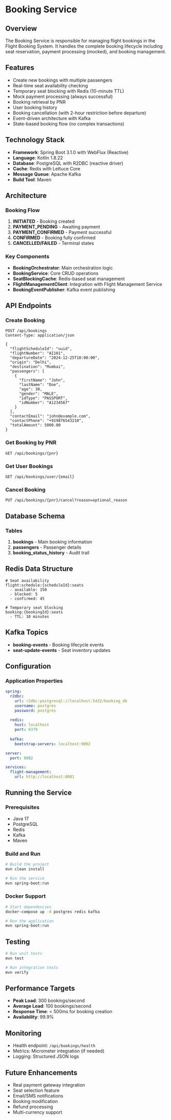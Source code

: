 # Booking Service

## Overview
The Booking Service is responsible for managing flight bookings in the Flight Booking System. It handles the complete booking lifecycle including seat reservation, payment processing (mocked), and booking management.

## Features
- Create new bookings with multiple passengers
- Real-time seat availability checking
- Temporary seat blocking with Redis (10-minute TTL)
- Mock payment processing (always successful)
- Booking retrieval by PNR
- User booking history
- Booking cancellation (with 2-hour restriction before departure)
- Event-driven architecture with Kafka
- State-based booking flow (no complex transactions)

## Technology Stack
- **Framework**: Spring Boot 3.1.0 with WebFlux (Reactive)
- **Language**: Kotlin 1.8.22
- **Database**: PostgreSQL with R2DBC (reactive driver)
- **Cache**: Redis with Lettuce Core
- **Message Queue**: Apache Kafka
- **Build Tool**: Maven

## Architecture

### Booking Flow
1. **INITIATED** - Booking created
2. **PAYMENT_PENDING** - Awaiting payment
3. **PAYMENT_CONFIRMED** - Payment successful
4. **CONFIRMED** - Booking fully confirmed
5. **CANCELLED/FAILED** - Terminal states

### Key Components
- **BookingOrchestrator**: Main orchestration logic
- **BookingService**: Core CRUD operations
- **SeatBlockingCache**: Redis-based seat management
- **FlightManagementClient**: Integration with Flight Management Service
- **BookingEventPublisher**: Kafka event publishing

## API Endpoints

### Create Booking
```
POST /api/bookings
Content-Type: application/json

{
  "flightScheduleId": "uuid",
  "flightNumber": "AI101",
  "departureDate": "2024-12-25T10:00:00",
  "origin": "Delhi",
  "destination": "Mumbai",
  "passengers": [
    {
      "firstName": "John",
      "lastName": "Doe",
      "age": 30,
      "gender": "MALE",
      "idType": "PASSPORT",
      "idNumber": "A1234567"
    }
  ],
  "contactEmail": "john@example.com",
  "contactPhone": "+919876543210",
  "totalAmount": 5000.00
}
```

### Get Booking by PNR
```
GET /api/bookings/{pnr}
```

### Get User Bookings
```
GET /api/bookings/user/{email}
```

### Cancel Booking
```
PUT /api/bookings/{pnr}/cancel?reason=optional_reason
```

## Database Schema

### Tables
1. **bookings** - Main booking information
2. **passengers** - Passenger details
3. **booking_status_history** - Audit trail

## Redis Data Structure
```
# Seat availability
flight:schedule:{scheduleId}:seats
  - available: 150
  - blocked: 5
  - confirmed: 45

# Temporary seat blocking
booking:{bookingId}:seats
  - TTL: 10 minutes
```

## Kafka Topics
- **booking-events** - Booking lifecycle events
- **seat-update-events** - Seat inventory updates

## Configuration

### Application Properties
```yaml
spring:
  r2dbc:
    url: r2dbc:postgresql://localhost:5432/booking_db
    username: postgres
    password: postgres
  
  redis:
    host: localhost
    port: 6379
  
  kafka:
    bootstrap-servers: localhost:9092

server:
  port: 8082

services:
  flight-management:
    url: http://localhost:8081
```

## Running the Service

### Prerequisites
- Java 17
- PostgreSQL
- Redis
- Kafka
- Maven

### Build and Run
```bash
# Build the project
mvn clean install

# Run the service
mvn spring-boot:run
```

### Docker Support
```bash
# Start dependencies
docker-compose up -d postgres redis kafka

# Run the application
mvn spring-boot:run
```

## Testing
```bash
# Run unit tests
mvn test

# Run integration tests
mvn verify
```

## Performance Targets
- **Peak Load**: 300 bookings/second
- **Average Load**: 100 bookings/second
- **Response Time**: < 500ms for booking creation
- **Availability**: 99.9%

## Monitoring
- Health endpoint: `/api/bookings/health`
- Metrics: Micrometer integration (if needed)
- Logging: Structured JSON logs

## Future Enhancements
- Real payment gateway integration
- Seat selection feature
- Email/SMS notifications
- Booking modification
- Refund processing
- Multi-currency support
